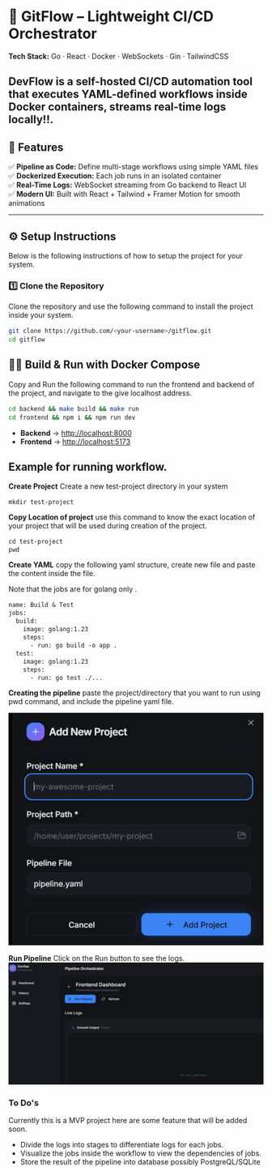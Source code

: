 # 🚀 GitFlow – Lightweight CI/CD Orchestrator

**Tech Stack:** Go · React · Docker · WebSockets · Gin · TailwindCSS  

DevFlow is a **self-hosted CI/CD automation tool** that executes YAML-defined workflows inside Docker containers, streams real-time logs locally!!.  
---

## 🌟 Features

✅ **Pipeline as Code:** Define multi-stage workflows using simple YAML files  
✅ **Dockerized Execution:** Each job runs in an isolated container  
✅ **Real-Time Logs:** WebSocket streaming from Go backend to React UI  
✅ **Modern UI:** Built with React + Tailwind + Framer Motion for smooth animations  

---

## ⚙️ Setup Instructions

Below is the following instructions of how to setup the project for your system.

### 1️⃣ Clone the Repository

Clone the repository and use the following command to install the project inside 
your system. 
```bash
git clone https://github.com/<your-username>/gitflow.git
cd gitflow

```

## 🏃‍♂️ Build & Run with Docker Compose
Copy and Run the following command to run the frontend and backend of the project,
and navigate to the give localhost address. 

```bash
cd backend && make build && make run
cd frontend && npm i && npm run dev

```
- **Backend** → [http://localhost:8000](http://localhost:8000)  
- **Frontend** → [http://localhost:5173](http://localhost:8080)


## Example for running workflow. 

**Create Project**
Create a new test-project directory in your system 
```
mkdir test-project
```

**Copy Location of project**
use this command to know the exact location of your project that will be used during
creation of the project.
```
cd test-project
pwd
```

**Create YAML**
copy the following yaml structure, create new file and paste the content inside the file.

Note that the jobs are for golang only . 
```
name: Build & Test
jobs:
  build:
    image: golang:1.23
    steps:
      - run: go build -o app .
  test:
    image: golang:1.23
    steps:
      - run: go test ./...

```

**Creating the pipeline**
paste the project/directory that you want to run using pwd command, and include the pipeline yaml file.

![Pipeline Diagram](./frontend/public/projectForm.png)


**Run Pipeline**
Click on the Run button to see the logs.
![Run Pipeline](./frontend/public/RunPipeline.png)



### To Do's
Currently this is a MVP project here are some feature that will be added soon.

- Divide the logs into stages to differentiate logs for each jobs.
- Visualize the jobs inside the workflow to view the dependencies of jobs.
- Store the result of the pipeline into database possibly PostgreQL/SQLite

